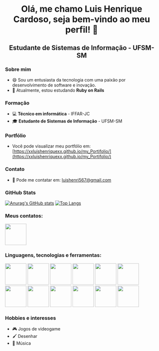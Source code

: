 <h1 align="center">Olá, me chamo <strong>Luis Henrique Cardoso</strong>, seja bem-vindo ao meu perfil! 👋</h1>
<h2 align="center">Estudante de Sistemas de Informação - UFSM-SM</h2>

### Sobre mim
- 😄 Sou um entusiasta da tecnologia com uma paixão por desenvolvimento de software e inovação. 
- 🌱 Atualmente, estou estudando **Ruby on Rails**

### Formação
- 💻 **Técnico em informática** - IFFAR-JC
- 🎓 **Estudante de Sistemas de Informação** - UFSM-SM

### Portfólio
- Você pode visualizar meu portfólio em: [https://xxluishenriquexx.github.io/my_Portifolio/](https://xxluishenriquexx.github.io/my_Portifolio/)

### Contato
- 📧 Pode me contatar em: luishenri567@gmail.com

### GitHub Stats
[![Anurag's GitHub stats](https://github-readme-stats.vercel.app/api?username=xXLuisHenriqueXx&show_icons=true&theme=dracula&hide=stars,prs)](https://github.com/anuraghazra/github-readme-stats)
[![Top Langs](https://github-readme-stats.vercel.app/api/top-langs/?username=xXLuisHenriqueXx&theme=dracula&langs_count=6&layout=compact&hide_progress=true)](https://github.com/anuraghazra/github-readme-stats)

### Meus contatos:
<div style="display: inline_block">
  <a href="https://www.linkedin.com/in/luis-henrique-a2b833269/" target="_blank"><img src="https://cdn.jsdelivr.net/gh/devicons/devicon/icons/linkedin/linkedin-original.svg" width="70px"/></a>     
</div>

### Linguagens, tecnologias e ferramentas:
<div style="display: inline_block">
  <img src="https://cdn.jsdelivr.net/gh/devicons/devicon/icons/git/git-original.svg" width="70px"/>
  <img src="https://cdn.jsdelivr.net/gh/devicons/devicon/icons/html5/html5-original.svg" width="70px"/>
  <img src="https://cdn.jsdelivr.net/gh/devicons/devicon/icons/css3/css3-original.svg" width="70px"/>
  <img src="https://cdn.jsdelivr.net/gh/devicons/devicon/icons/javascript/javascript-original.svg" width="70px"/>
  <img src="https://cdn.jsdelivr.net/gh/devicons/devicon/icons/java/java-original.svg" width="70px"/>
  <img src="https://cdn.jsdelivr.net/gh/devicons/devicon@latest/icons/ruby/ruby-original.svg" width="70px"/>
  <img src="https://cdn.jsdelivr.net/gh/devicons/devicon@latest/icons/react/react-original.svg" width="70px"/>
  <img src="https://cdn.jsdelivr.net/gh/devicons/devicon@latest/icons/nodejs/nodejs-original.svg" width="70px"/>
  <img src="https://cdn.jsdelivr.net/gh/devicons/devicon@latest/icons/express/express-original.svg" width="70px"/>
  <img src="https://cdn.jsdelivr.net/gh/devicons/devicon@latest/icons/rails/rails-plain-wordmark.svg" width="70px"/>
  <img src="https://cdn.jsdelivr.net/gh/devicons/devicon@latest/icons/mongodb/mongodb-original.svg" width="70px"/>
  <img src="https://cdn.jsdelivr.net/gh/devicons/devicon@latest/icons/postgresql/postgresql-original.svg" width="70px"/>
</div>

### Hobbies e interesses
- 🎮 Jogos de videogame
- 🖌️ Desenhar
- 🎵 Música
